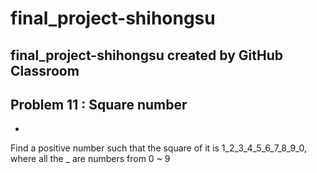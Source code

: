 # final_project-shihongsu
final_project-shihongsu created by GitHub Classroom
---
## Problem 11 : Square number
-
Find a positive number such that the square of it is 1_2_3_4_5_6_7_8_9_0,
where all the _ are numbers from 0 ~ 9
